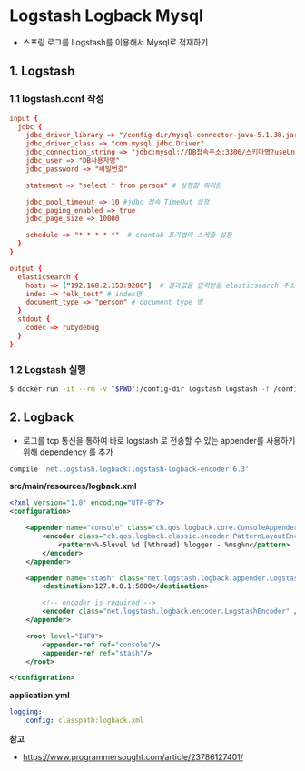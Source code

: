 # Logstash Logback Mysql

* 스프링 로그를 Logstash를 이용해서 Mysql로 적재하기



## 1. Logstash

### 1.1 logstash.conf 작성

```conf
input {
  jdbc {
    jdbc_driver_library => "/config-dir/mysql-connector-java-5.1.38.jar"
    jdbc_driver_class => "com.mysql.jdbc.Driver"
    jdbc_connection_string => "jdbc:mysql://DB접속주소:3306/스키마명?useUnicode=true&characterEncoding=utf8"
    jdbc_user => "DB사용자명"
    jdbc_password => "비밀번호"

    statement => "select * from person" # 실행할 쿼리문

    jdbc_pool_timeout => 10 #jdbc 접속 TimeOut 설정
    jdbc_paging_enabled => true 
    jdbc_page_size => 10000

    schedule => "* * * * *"  # crontab 표기법의 스케쥴 설정
  }
}

output {
  elasticsearch {
    hosts => ["192.168.2.153:9200"]  # 결과값을 입력받을 elasticsearch 주소
    index => "elk_test" # index명
    document_type => "person" # document type 명
  }
  stdout {
    codec => rubydebug
  }
}
```



### 1.2 Logstash 실행

```bash
$ docker run -it --rm -v "$PWD":/config-dir logstash logstash -f /config-dir/logstash.conf
```



## 2. Logback

* 로그를  tcp 통신을 통하여 바로 logstash 로 전송할 수 있는 appender를 사용하기 위해 dependency 를 추가

```groovy
compile 'net.logstash.logback:logstash-logback-encoder:6.3'
```

**src/main/resources/logback.xml**

```xml
<?xml version="1.0" encoding="UTF-8"?>
<configuration>

    <appender name="console" class="ch.qos.logback.core.ConsoleAppender">
        <encoder class="ch.qos.logback.classic.encoder.PatternLayoutEncoder">
            <pattern>%-5level %d [%thread] %logger - %msg%n</pattern>
        </encoder>
    </appender>

    <appender name="stash" class="net.logstash.logback.appender.LogstashTcpSocketAppender">
        <destination>127.0.0.1:5000</destination>

        <!-- encoder is required -->
        <encoder class="net.logstash.logback.encoder.LogstashEncoder" />
    </appender>

    <root level="INFO">
        <appender-ref ref="console"/>
        <appender-ref ref="stash"/>
    </root>

</configuration>
```

**application.yml**

```yml
logging:
	config: classpath:logback.xml
```



**참고**

* https://www.programmersought.com/article/23786127401/